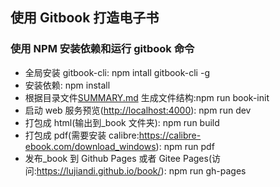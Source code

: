 ## 使用 Gitbook 打造电子书

### 使用 NPM 安装依赖和运行 gitbook 命令

- 全局安装 gitbook-cli: npm intall gitbook-cli -g
- 安装依赖: npm install
- 根据目录文件[SUMMARY.md](docs/SUMMARY.md) 生成文件结构:npm run book-init
- 启动 web 服务预览\([http:\/\/localhost:4000](http://localhost:4000)\): npm run dev
- 打包成 html\(输出到\_book 文件夹\): npm run build
- 打包成 pdf\(需要安装 calibre:[https:\/\/calibre-ebook.com\/download_windows](https://calibre-ebook.com/download_windows)\): npm run pdf
- 发布\_book 到 Github Pages 或者 Gitee Pages\(访问:[https:\/\/lujiandi.github.io\/book\/](https://lujiandi.github.io/book/)\): npm run gh-pages
